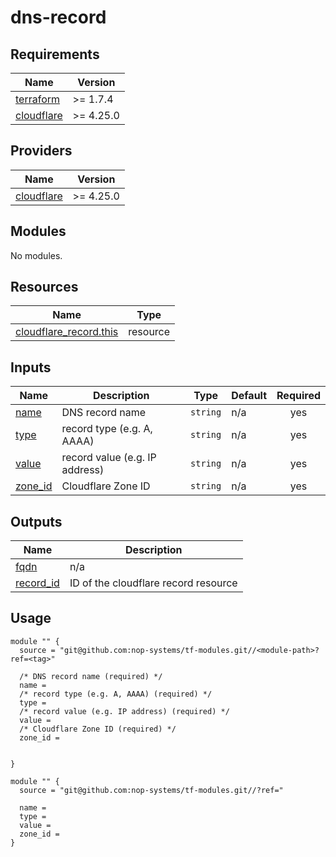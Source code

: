 # dns-record

<!-- BEGIN_TF_DOCS -->
## Requirements

| Name | Version |
|------|---------|
| <a name="requirement_terraform"></a> [terraform](#requirement\_terraform) | >= 1.7.4 |
| <a name="requirement_cloudflare"></a> [cloudflare](#requirement\_cloudflare) | >= 4.25.0 |

## Providers

| Name | Version |
|------|---------|
| <a name="provider_cloudflare"></a> [cloudflare](#provider\_cloudflare) | >= 4.25.0 |

## Modules

No modules.

## Resources

| Name | Type |
|------|------|
| [cloudflare_record.this](https://registry.terraform.io/providers/cloudflare/cloudflare/latest/docs/resources/record) | resource |

## Inputs

| Name | Description | Type | Default | Required |
|------|-------------|------|---------|:--------:|
| <a name="input_name"></a> [name](#input\_name) | DNS record name | `string` | n/a | yes |
| <a name="input_type"></a> [type](#input\_type) | record type (e.g. A, AAAA) | `string` | n/a | yes |
| <a name="input_value"></a> [value](#input\_value) | record value (e.g. IP address) | `string` | n/a | yes |
| <a name="input_zone_id"></a> [zone\_id](#input\_zone\_id) | Cloudflare Zone ID | `string` | n/a | yes |

## Outputs

| Name | Description |
|------|-------------|
| <a name="output_fqdn"></a> [fqdn](#output\_fqdn) | n/a |
| <a name="output_record_id"></a> [record\_id](#output\_record\_id) | ID of the cloudflare record resource |

## Usage

```hcl
module "" {
  source = "git@github.com:nop-systems/tf-modules.git//<module-path>?ref=<tag>"
  
  /* DNS record name (required) */
  name =
  /* record type (e.g. A, AAAA) (required) */
  type =
  /* record value (e.g. IP address) (required) */
  value =
  /* Cloudflare Zone ID (required) */
  zone_id =

  
}

module "" {
  source = "git@github.com:nop-systems/tf-modules.git//?ref="
  
  name =
  type =
  value =
  zone_id =
}
```
<!-- END_TF_DOCS -->
